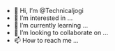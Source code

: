 - 👋 Hi, I’m @Technicaljogi
- 👀 I’m interested in ...
- 🌱 I’m currently learning ...
- 💞️ I’m looking to collaborate on ...
- 📫 How to reach me ...

<!---
Technicaljogi/Technicaljogi is a ✨ special ✨ repository because its `README.md` (this file) appears on your GitHub profile.
You can click the Preview link to take a look at your changes.
--->
